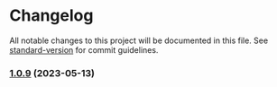 # Changelog

All notable changes to this project will be documented in this file. See [standard-version](https://github.com/conventional-changelog/standard-version) for commit guidelines.

### [1.0.9](https://github.com/neko2891/demo-project-for-conventional-changelog/compare/v1.1.0...v1.0.9) (2023-05-13)
